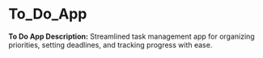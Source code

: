 # To_Do_App
**To Do App Description:**  Streamlined task management app for organizing priorities, setting deadlines, and tracking progress with ease.
